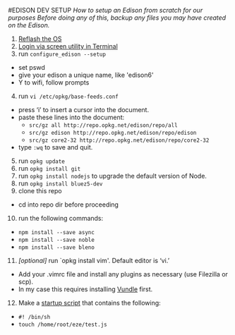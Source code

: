 #EDISON DEV SETUP
*How to setup an Edison from scratch for our purposes*
*Before doing any of this, backup any files you may have created on the Edison.*

1. [Reflash the OS](https://communities.intel.com/docs/DOC-25154)
2. [Login via screen utility in Terminal](https://software.intel.com/en-us/get-started-edison-osx-step3)
3. run `configure_edison --setup` 
  * set pswd
  * give your edison a unique name, like 'edison6' 
  * Y to wifi, follow prompts
4. run `vi /etc/opkg/base-feeds.conf`
  * press ‘i’ to insert a cursor into the document. 
  * paste these lines into the document:
    * `src/gz all http://repo.opkg.net/edison/repo/all`
    * `src/gz edison http://repo.opkg.net/edison/repo/edison`
    * `src/gz core2-32 http://repo.opkg.net/edison/repo/core2-32`
  * type `:wq` to save and quit. 
5. run `opkg update`
6. run `opkg install git`
7. run `opkg install nodejs` to upgrade the default version of Node.
8. run `opkg install bluez5-dev`
9. clone this repo 
  * cd into repo dir before proceeding
10. run the following commands:
  * `npm install --save async`
  * `npm install --save noble`
  * `npm install --save bleno`
11. *[optional]* run `opkg install vim'. Default editor is ‘vi.’
  * Add your .vimrc file and install any plugins as necessary (use Filezilla or scp). 
  * In my case this requires installing [Vundle](https://github.com/VundleVim/Vundle.vim) first.
12. Make a [startup script](http://stephaniemoyerman.com/?p=41) that contains the following:
  * `#! /bin/sh`
  * `touch /home/root/eze/test.js`
